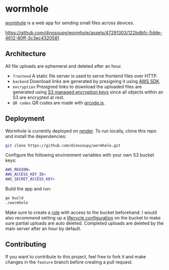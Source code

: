 # wormhole
[wormhole](https://wormhole-b1a8.onrender.com) is a web app for sending small files across devices. 

https://github.com/dinosoupy/wormhole/assets/47291303/122bdbfc-5dde-4612-80ff-3c3ec4320581

## Architecture
All file uploads are ephemeral and deleted after an hour.
- `frontend` A static file server is used to serve frontend files over HTTP. 
- `backend` Download links are generated by presigning it using [AWS SDK](https://docs.aws.amazon.com/AmazonS3/latest/userguide/example_s3_Scenario_PresignedUrl_section.html). 
- `encryption` Presigned links to download the uploaded files are generated using [S3 managed encryption keys](https://docs.aws.amazon.com/AmazonS3/latest/userguide/bucket-encryption.html) since all objects within an S3 are encrypted at rest. 
- `QR codes` QR codes are made with [qrcode.js](https://github.com/davidshimjs/qrcodejs).

## Deployment
Wormhole is currently deployed on [render](https://render.com/). To run locally, clone this repo and install the dependencies:
```bash
git clone https://github.com/dinosoupy/wormhole.git
```

Configure the following environment variables with your own S3 bucket keys:
```bash
AWS_REGION=
AWS_ACCESS_KEY_ID=
AWS_SECRET_ACCESS_KEY=
```

Build the app and run:
```bash
go build
./wormhole
```

Make sure to create a [role](https://docs.aws.amazon.com/AmazonS3/latest/userguide/security-iam-awsmanpol.html) with access to the bucket beforehand. I would also recommend setting up
a [lifecycle configuration](https://docs.aws.amazon.com/AmazonS3/latest/userguide/how-to-set-lifecycle-configuration-intro.html) on the bucket to make sure partial uploads are auto deleted. Completed uploads 
are deleted by the main server after an hour by default.

## Contributing
If you want to contribute to this project, feel free to fork it and make changes in the `feature` branch before creating a pull request.

